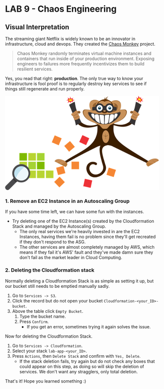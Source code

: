 # **LAB 9 - Chaos Engineering** #

## Visual Interpretation ##
The streaming giant Netflix is widely known to be an innovator in infrastructure, cloud and devops. They created the [Chaos Monkey](https://github.com/Netflix/chaosmonkey/) project. 

>Chaos Monkey randomly terminates virtual machine instances and containers that run inside of your production environment. Exposing engineers to failures more frequently incentivizes them to build resilient services.

Yes, you read that right: **production**. The only true way to know your infrastructure is fool proof is to regularly destroy key services to see if things still regenerate and run properly. 

![](../Images/ChaosEngineeringVisualised.png?raw=true)

### 1. Remove an EC2 Instance in an Autoscaling Group ###
If you have some time left, we can have some fun with the instances.

* Try deleting one of the EC2 Instance(s) created by the Cloudformation Stack and managed by the Autoscaling Group.
    * The only real services we're heavily invested in are the EC2 Instances, having them fail is no problem since they'll get recreated if they don't respond to the ASG.
    * The other services are almost completely managed by AWS, which means if they fail it's AWS' fault and they've made damn sure they don't fail as the market leader in Cloud Computing. 

### 2. Deleting the Cloudformation stack ###
Normally deleting a Cloudformation Stack is as simple as setting it up, but our bucket still needs to be emptied manually sadly.

1. Go to `Services -> S3`.
1. Click the record but do not open your bucket `Cloudformation-<your_ID>-bucket`.
1. Above the table click `Empty Bucket`.
    1. Type the bucket name.
    1. Press `Confirm`.
        * If you get an error, sometimes trying it again solves the issue.

Now for deleting the Cloudformation Stack.

1. Go to `Services -> Cloudformation`.
1. Select your stack `lab-app-<your_ID>`.
1. Press `Actions`, then `Delete Stack` and confirm with `Yes, Delete`.
    * If the stack deletion fails, try again but do not check any boxes that could appear on this step, as doing so will skip the deletion of services. We don't want any stragglers, only total deletion.
    
That's it! Hope you learned something :)